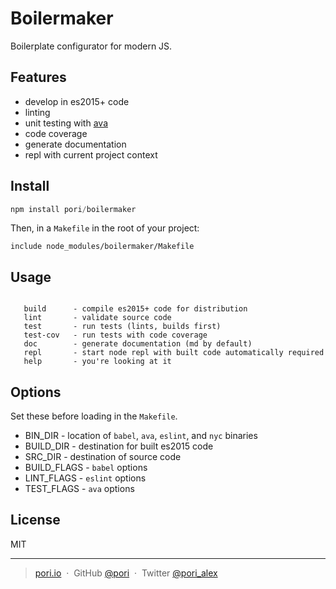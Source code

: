 # Boilermaker

Boilerplate configurator for modern JS.

## Features

* develop in es2015+ code
* linting
* unit testing with [ava](https://github.com/avajs/ava)
* code coverage
* generate documentation
* repl with current project context

## Install

```js
npm install pori/boilermaker
```

Then, in a `Makefile` in the root of your project:

```make
include node_modules/boilermaker/Makefile
```

## Usage

```

   build      - compile es2015+ code for distribution
   lint       - validate source code
   test       - run tests (lints, builds first)
   test-cov   - run tests with code coverage
   doc        - generate documentation (md by default)
   repl       - start node repl with built code automatically required
   help       - you're looking at it

```

## Options

Set these before loading in the `Makefile`.

* BIN_DIR     - location of `babel`, `ava`, `eslint`, and `nyc` binaries
* BUILD_DIR   - destination for built es2015 code 
* SRC_DIR     - destination of source code 
* BUILD_FLAGS - `babel` options 
* LINT_FLAGS  - `eslint` options 
* TEST_FLAGS  - `ava` options 

## License

  MIT

---

> [pori.io](http://pori.io) &nbsp;&middot;&nbsp;
> GitHub [@pori](https://github.com/pori) &nbsp;&middot;&nbsp;
> Twitter [@pori_alex](https://twitter.com/pori_alex)


